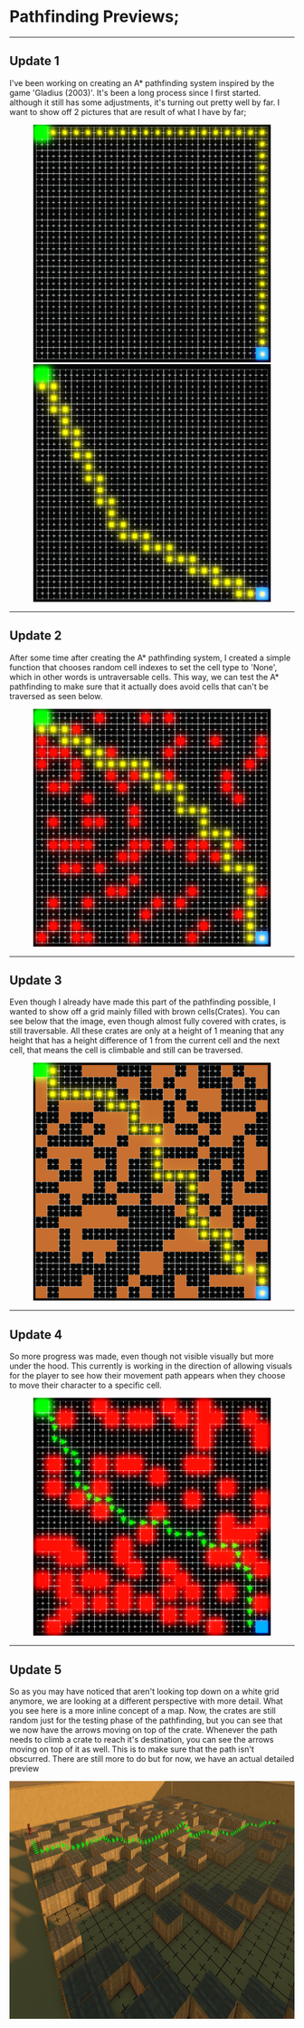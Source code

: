 # Pathfinding Previews;
<hr>
<h2>Update 1</h2>
I've been working on creating an A* pathfinding system inspired by the game 'Gladius (2003)'. It's been a long process since I first started. although it still has some adjustments, it's turning out pretty well by far. I want to show off 2 pictures that are result of what I have by far;

<p align="center">
  <img width="420" height="420" src="https://github.com/RandomGGRandy/World_Of_Heroes/blob/main/Images/Hugged_Pathfinding.png" hspace="5">
  <img width="420" height="420" src="https://github.com/RandomGGRandy/World_Of_Heroes/blob/main/Images/Curve_Pathfinding.png" hspace="5">
</p>

<hr>
<h2>Update 2</h2>
After some time after creating the A* pathfinding system, I created a simple function that chooses random cell indexes to set the cell type to 'None', which in other words is untraversable cells. This way, we can test the A* pathfinding to make sure that it actually does avoid cells that can't be traversed as seen below.
<p align="center"><img width="420" height="420" src="https://github.com/RandomGGRandy/World_Of_Heroes/blob/main/Images/Blocked_Pathfinding.png"></p>

<hr>
<h2>Update 3</h2>
Even though I already have made this part of the pathfinding possible, I wanted to show off a grid mainly filled with brown cells(Crates). You can see below that the image, even though almost fully covered with crates, is still traversable. All these crates are only at a height of 1 meaning that any height that has a height difference of 1 from the current cell and the next cell, that means the cell is climbable and still can be traversed.
<p align="center"><img width="420" height="420" src="https://github.com/RandomGGRandy/World_Of_Heroes/blob/main/Images/Crate_Pathfinding.png"></p>

<hr>
<h2>Update 4</h2>
So more progress was made, even though not visible visually but more under the hood. This currently is working in the direction of allowing visuals for the player to see how their movement path appears when they choose to move their character to a specific cell.
<p align="center"><img width="420" height="420" src="https://github.com/RandomGGRandy/World_Of_Heroes/blob/main/Images/Arrow_Pathfinding.png"></p>


<hr>
<h2>Update 5</h2>
So as you may have noticed that aren't looking top down on a white grid anymore, we are looking at a different perspective with more detail. What you see here is a more inline concept of a map. Now, the crates are still random just for the testing phase of the pathfinding, but you can see that we now have the arrows moving on top of the crate. Whenever the path needs to climb a crate to reach it's destination, you can see the arrows moving on top of it as well. This is to make sure that the path isn't obscurred. There are still more to do but for now, we have an actual detailed preview
<p align="center"><img width="840" height="420" src="https://github.com/RandomGGRandy/World_Of_Heroes/blob/main/Images/Detailed_Pathfinding.png"></p
